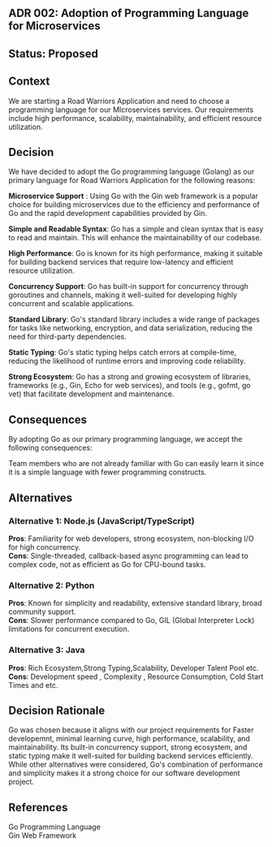 ## ADR 002: Adoption of Programming Language for Microservices
## Status: Proposed

## Context
We are starting a Road Warriors Application and need to choose a programming language for our MIcroservices services. Our requirements include high performance, scalability, maintainability, and efficient resource utilization.

## Decision
We have decided to adopt the Go programming language (Golang) as our primary language for Road Warriors Application for the following reasons:

**Microservice Support** : Using Go with the Gin web framework is a popular choice for building microservices due to the efficiency and performance of Go and the rapid development capabilities provided by Gin.

**Simple and Readable Syntax**: Go has a simple and clean syntax that is easy to read and maintain. This will enhance the maintainability of our codebase.

**High Performance**: Go is known for its high performance, making it suitable for building backend services that require low-latency and efficient resource utilization.

**Concurrency Support**: Go has built-in support for concurrency through goroutines and channels, making it well-suited for developing highly concurrent and scalable applications.

**Standard Library**: Go's standard library includes a wide range of packages for tasks like networking, encryption, and data serialization, reducing the need for third-party dependencies.

**Static Typing**: Go's static typing helps catch errors at compile-time, reducing the likelihood of runtime errors and improving code reliability.

**Strong Ecosystem**: Go has a strong and growing ecosystem of libraries, frameworks (e.g., Gin, Echo for web services), and tools (e.g., gofmt, go vet) that facilitate development and maintenance.

## Consequences
By adopting Go as our primary programming language, we accept the following consequences:

Team members who are not already familiar with Go can easily learn it since it is a simple language with fewer programming constructs.

## Alternatives
### Alternative 1: Node.js (JavaScript/TypeScript)
**Pros**: Familiarity for web developers, strong ecosystem, non-blocking I/O for high concurrency.  
**Cons**: Single-threaded, callback-based async programming can lead to complex code, not as efficient as Go for CPU-bound tasks.

### Alternative 2: Python
**Pros**: Known for simplicity and readability, extensive standard library, broad community support.  
**Cons**: Slower performance compared to Go, GIL (Global Interpreter Lock) limitations for concurrent execution.

### Alternative 3: Java
**Pros**: Rich Ecosystem,Strong Typing,Scalability, Developer Talent Pool etc.  
**Cons**: Development speed , Complexity , Resource Consumption, Cold Start Times and etc.


## Decision Rationale
Go was chosen because it aligns with our project requirements for Faster developemnt, minimal learning curve, high performance, scalability, and maintainability. Its built-in concurrency support, strong ecosystem, and static typing make it well-suited for building backend services efficiently. While other alternatives were considered, Go's combination of performance and simplicity makes it a strong choice for our software development project.

## References
Go Programming Language  
Gin Web Framework

